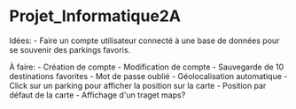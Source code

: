# Projet_Informatique2A
Idées:
    - Faire un compte utilisateur connecté à une base de données pour se souvenir des parkings favoris.

À faire:
    - Création de compte
    - Modification de compte
    - Sauvegarde de 10 destinations favorites
    - Mot de passe oublié
    - Géolocalisation automatique
    - Click sur un parking pour afficher la position sur la carte
    - Position par défaut de la carte
    - Affichage d'un traget maps?